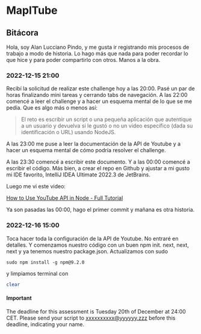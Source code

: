 #   MaplTube

##  Bitácora

Hola, soy Alan Lucciano Pindo, y me gusta ir registrando mis procesos de trabajo a modo de historia. 
Lo hago más que nada para poder recordar lo que hice y para poder compartirlo con otros.
Manos a la obra.


###  2022-12-15 21:00
Recibí la solicitud de realizar este challenge hoy a las 20:00.
Pasé un par de horas finalizando mini tareas y cerrando tabs de navegación.
A las 22:00 comencé a leer el challenge y a hacer un esquema mental de lo que se me pedía. Que es algo más o menos así:

> El reto es escribir un script o una pequeña aplicación que autentique a un usuario y devuelva si le gustó o no un video específico (dada su identificación o URL) usando NodeJS. 

A las 23:00 me puse a leer la documentación de la API de Youtube y a hacer un esquema mental de cómo podría resolver el challenge.

A las 23:30 comencé a escribir este documento. Y a las 00:00 comencé a escribir el código. Más bien, a crear el repo en Github y ajustar a mi gusto mi IDE favorito, IntelliJ IDEA Ultimate 2022.3 de JetBrains.

Luego me vi este video:

[How to Use YouTube API in Node - Full Tutorial](https://www.youtube.com/watch?v=3VHCxuxtuL8)

Ya son pasadas las 00:00, hago el primer commit y mañana es otra historia.

###  2022-12-16 15:00
Toca hacer toda la configuración de la API de Youtube. No entraré en detalles.
Y comenzamos nuestro código con un buen npm init.
next, next, next y ya tenemos nuestro package.json.
Actualizamos con sudo
```node
sudo npm install -g npm@9.2.0
```
y limpiamos terminal con 
```bash
clear
```



#### Important
The deadline for this assessment is Tuesday 20th of December at 24:00 CET. 
Please send your script to xxxxxxxxxx@yyyyyy.zzz before this deadline, indicating your name.